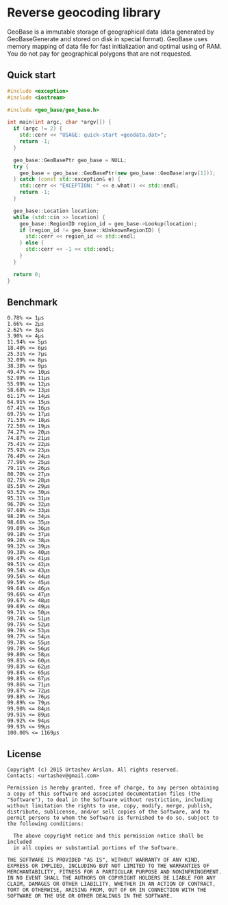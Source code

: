 # Reverse geocoding library

GeoBase is a immutable storage of geographical data (data generated by
GeoBaseGenerate and stored on disk in special format).
GeoBase uses memory mapping of data file for fast initialization and
optimal using of RAM. You do not pay for geographical polygons that are
not requested.

## Quick start

```c++
#include <exception>
#include <iostream>

#include <geo_base/geo_base.h>

int main(int argc, char *argv[]) {
  if (argc != 2) {
    std::cerr << "USAGE: quick-start <geodata.dat>";
    return -1;
  }

  geo_base::GeoBasePtr geo_base = NULL;
  try {
    geo_base = geo_base::GeoBasePtr(new geo_base::GeoBase(argv[1]));
  } catch (const std::exception& e) {
    std::cerr << "EXCEPTION: " << e.what() << std::endl;
    return -1;
  }

  geo_base::Location location;
  while (std::cin >> location) {
    geo_base::RegionID region_id = geo_base->Lookup(location);
    if (region_id != geo_base::kUnknownRegionID) {
      std::cerr << region_id << std::endl;
    } else {
      std::cerr << -1 << std::endl;
    }
  }

  return 0;
}
```

## Benchmark

	0.78% <= 1µs
	1.66% <= 2µs
	2.62% <= 3µs
	3.90% <= 4µs
	11.94% <= 5µs
	18.40% <= 6µs
	25.31% <= 7µs
	32.09% <= 8µs
	38.38% <= 9µs
	49.47% <= 10µs
	52.99% <= 11µs
	55.99% <= 12µs
	58.68% <= 13µs
	61.17% <= 14µs
	64.91% <= 15µs
	67.41% <= 16µs
	69.75% <= 17µs
	71.53% <= 18µs
	72.56% <= 19µs
	74.27% <= 20µs
	74.87% <= 21µs
	75.41% <= 22µs
	75.92% <= 23µs
	76.40% <= 24µs
	77.96% <= 25µs
	79.11% <= 26µs
	80.70% <= 27µs
	82.75% <= 28µs
	85.58% <= 29µs
	93.52% <= 30µs
	95.31% <= 31µs
	96.70% <= 32µs
	97.68% <= 33µs
	98.29% <= 34µs
	98.66% <= 35µs
	99.09% <= 36µs
	99.18% <= 37µs
	99.26% <= 38µs
	99.32% <= 39µs
	99.38% <= 40µs
	99.47% <= 41µs
	99.51% <= 42µs
	99.54% <= 43µs
	99.56% <= 44µs
	99.59% <= 45µs
	99.64% <= 46µs
	99.66% <= 47µs
	99.67% <= 48µs
	99.69% <= 49µs
	99.71% <= 50µs
	99.74% <= 51µs
	99.75% <= 52µs
	99.76% <= 53µs
	99.77% <= 54µs
	99.78% <= 55µs
	99.79% <= 56µs
	99.80% <= 58µs
	99.81% <= 60µs
	99.83% <= 62µs
	99.84% <= 65µs
	99.85% <= 67µs
	99.86% <= 71µs
	99.87% <= 72µs
	99.88% <= 76µs
	99.89% <= 79µs
	99.90% <= 84µs
	99.91% <= 89µs
	99.92% <= 94µs
	99.93% <= 99µs
	100.00% <= 1169µs

## License

	Copyright (c) 2015 Urtashev Arslan. All rights reserved.
	Contacts: <urtashev@gmail.com>
	
	Permission is hereby granted, free of charge, to any person obtaining
	a copy of this software and associated documentation files (the
	"Software"), to deal in the Software without restriction, including
	without limitation the rights to use, copy, modify, merge, publish,
	distribute, sublicense, and/or sell copies of the Software, and to
	permit persons to whom the Software is furnished to do so, subject to
	the following conditions:
	
	  The above copyright notice and this permission notice shall be included
	  in all copies or substantial portions of the Software.
	          
	THE SOFTWARE IS PROVIDED "AS IS", WITHOUT WARRANTY OF ANY KIND,
	EXPRESS OR IMPLIED, INCLUDING BUT NOT LIMITED TO THE WARRANTIES OF
	MERCHANTABILITY, FITNESS FOR A PARTICULAR PURPOSE AND NONINFRINGEMENT.
	IN NO EVENT SHALL THE AUTHORS OR COPYRIGHT HOLDERS BE LIABLE FOR ANY
	CLAIM, DAMAGES OR OTHER LIABILITY, WHETHER IN AN ACTION OF CONTRACT,
	TORT OR OTHERWISE, ARISING FROM, OUT OF OR IN CONNECTION WITH THE
	SOFTWARE OR THE USE OR OTHER DEALINGS IN THE SOFTWARE.
